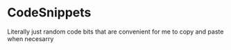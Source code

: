 # CodeSnippets
Literally just random code bits that are convenient for me to copy and paste when necesarry
